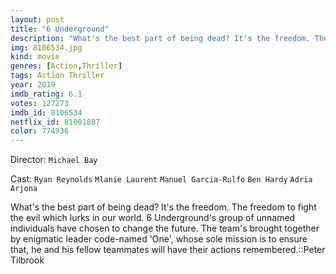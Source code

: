 ```yaml
---
layout: post
title: "6 Underground"
description: "What's the best part of being dead? It's the freedom. The freedom to fight the evil which lurks in our world. 6 Underground's group of unnamed individuals have chosen to change the future. The team's brought together by enigmatic leader code-named 'One', whose sole mission is to ensure that, he and his fellow teammates will have their actions remembered..."
img: 8106534.jpg
kind: movie
genres: [Action,Thriller]
tags: Action Thriller
year: 2019
imdb_rating: 6.1
votes: 127273
imdb_id: 8106534
netflix_id: 81001887
color: 774936
---
```

Director: `Michael Bay`  

Cast: `Ryan Reynolds` `Mlanie Laurent` `Manuel Garcia-Rulfo` `Ben Hardy` `Adria Arjona` 

What's the best part of being dead? It's the freedom. The freedom to fight the evil which lurks in our world. 6 Underground's group of unnamed individuals have chosen to change the future. The team's brought together by enigmatic leader code-named 'One', whose sole mission is to ensure that, he and his fellow teammates will have their actions remembered.::Peter Tilbrook